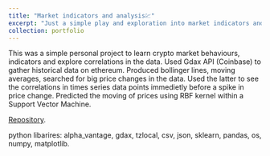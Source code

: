 ```yaml
---
title: "Market indicators and analysis💹"
excerpt: "Just a simple play and exploration into market indicators and trends. <br/><img src='/images/bollinger_analysis.png' width='50%'>"
collection: portfolio
---
```


This was a simple personal project to learn crypto market behaviours, indicators and explore correlations in the data.
Used Gdax API (Coinbase) to gather historical data on ethereum. Produced bollinger lines, moving averages, searched for big price changes in the data.
Used the latter to see the correlations in times series data points immedietly before a spike in price change.
Predicted the moving of prices using RBF kernel within a Support Vector Machine.

[Repository]([https://github.com/kryogenica/ECE6254](https://github.com/kryogenica/Crypto-market)).

python libarires: alpha_vantage, gdax, tzlocal, csv, json, sklearn, pandas, os, numpy, matplotlib. 
